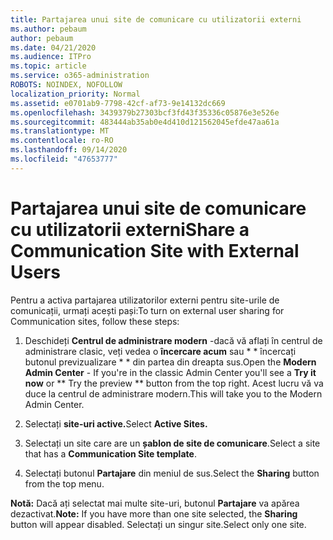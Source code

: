 ```yaml
---
title: Partajarea unui site de comunicare cu utilizatorii externi
ms.author: pebaum
author: pebaum
ms.date: 04/21/2020
ms.audience: ITPro
ms.topic: article
ms.service: o365-administration
ROBOTS: NOINDEX, NOFOLLOW
localization_priority: Normal
ms.assetid: e0701ab9-7798-42cf-af73-9e14132dc669
ms.openlocfilehash: 3439379b27303bcf3fd43f35336c05876e3e526e
ms.sourcegitcommit: 483444ab35ab0e4d410d121562045efde47aa61a
ms.translationtype: MT
ms.contentlocale: ro-RO
ms.lasthandoff: 09/14/2020
ms.locfileid: "47653777"
---
```

# <a name="share-a-communication-site-with-external-users"></a><span data-ttu-id="6d6fc-102">Partajarea unui site de comunicare cu utilizatorii externi</span><span class="sxs-lookup"><span data-stu-id="6d6fc-102">Share a Communication Site with External Users</span></span>

<span data-ttu-id="6d6fc-103">Pentru a activa partajarea utilizatorilor externi pentru site-urile de comunicații, urmați acești pași:</span><span class="sxs-lookup"><span data-stu-id="6d6fc-103">To turn on external user sharing for Communication sites, follow these steps:</span></span> 
  
1. <span data-ttu-id="6d6fc-104">Deschideți **Centrul de administrare modern** -dacă vă aflați în centrul de administrare clasic, veți vedea o **încercare acum** sau \* \* încercați butonul previzualizare \* \* din partea din dreapta sus.</span><span class="sxs-lookup"><span data-stu-id="6d6fc-104">Open the **Modern Admin Center** - If you're in the classic Admin Center you'll see a **Try it now** or \*\* Try the preview \*\* button from the top right.</span></span> <span data-ttu-id="6d6fc-105">Acest lucru vă va duce la centrul de administrare modern.</span><span class="sxs-lookup"><span data-stu-id="6d6fc-105">This will take you to the Modern Admin Center.</span></span> 
  
2. <span data-ttu-id="6d6fc-106">Selectați **site-uri active.**</span><span class="sxs-lookup"><span data-stu-id="6d6fc-106">Select **Active Sites.**</span></span>
  
3. <span data-ttu-id="6d6fc-107">Selectați un site care are un **șablon de site de comunicare**.</span><span class="sxs-lookup"><span data-stu-id="6d6fc-107">Select a site that has a **Communication Site template**.</span></span> 
  
4. <span data-ttu-id="6d6fc-108">Selectați butonul **Partajare** din meniul de sus.</span><span class="sxs-lookup"><span data-stu-id="6d6fc-108">Select the **Sharing** button from the top menu.</span></span> 
  
 <span data-ttu-id="6d6fc-109">**Notă:** Dacă ați selectat mai multe site-uri, butonul **Partajare** va apărea dezactivat.</span><span class="sxs-lookup"><span data-stu-id="6d6fc-109">**Note:** If you have more than one site selected, the **Sharing** button will appear disabled.</span></span> <span data-ttu-id="6d6fc-110">Selectați un singur site.</span><span class="sxs-lookup"><span data-stu-id="6d6fc-110">Select only one site.</span></span> 
  

